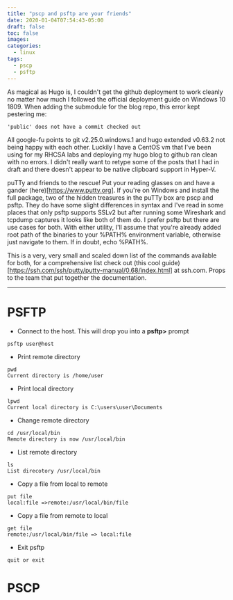 ```yaml
---
title: "pscp and psftp are your friends"
date: 2020-01-04T07:54:43-05:00
draft: false
toc: false
images:
categories: 
  - linux 
tags:
  - pscp
  - psftp
---
```


As magical as Hugo is, I couldn't get the github deployment to work cleanly no matter how much I followed the official deployment guide on Windows 10 1809.  When adding the submodule for the blog repo, this error kept pestering me:
```
'public' does not have a commit checked out
```

All google-fu points to git v2.25.0.windows.1 and hugo extended v0.63.2 not being happy with each other.  Luckily I have a CentOS vm that I've been using for my RHCSA labs and deploying my hugo blog to github ran clean with no errors.  I didn't really want to retype some of the posts that I had in draft and there doesn't appear to be native clipboard support in Hyper-V.

puTTy and friends to the rescue!  Put your reading glasses on and have a gander (here)[https://www.putty.org].  If you're on Windows and install the full package, two of the hidden treasures in the puTTy box are pscp and psftp.  They do have some slight differences in syntax and I've read in some places that only psftp supports SSLv2 but after running some Wireshark and tcpdump captures it looks like both of them do.  I prefer psftp but there are use cases for both.  With either utility, I'll assume that you're already added root path of the binaries to your %PATH% environment variable,  otherwise just navigate to them.  If in doubt, echo %PATH%.

This is a very, very small and scaled down list of the commands available for both, for a comprehensive list check out (this cool guide)[https://ssh.com/ssh/putty/putty-manual/0.68/index.html] at ssh.com.  Props to the team that put together the documentation.

---
# PSFTP

* Connect to the host.  This will drop you into a **psftp>** prompt
```
psftp user@host
```

* Print remote directory
```
pwd
Current directory is /home/user
```

* Print local directory
```
lpwd
Current local directory is C:\users\user\Documents
```

* Change remote directory
```
cd /usr/local/bin
Remote directory is now /usr/local/bin
```

* List remote directory
```
ls
List direcotory /usr/local/bin
```

* Copy a file from local to remote
```
put file
local:file =>remote:/usr/local/bin/file
```

* Copy a file from remote to local
```
get file
remote:/usr/local/bin/file => local:file
```

* Exit psftp
```
quit or exit
```

# PSCP

